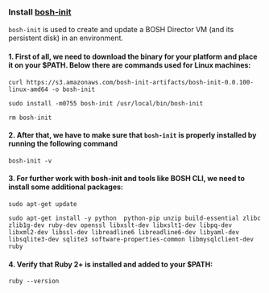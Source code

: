### Install [bosh-init](https://github.com/cloudfoundry/bosh-init)

`bosh-init` is used to create and update a BOSH Director VM (and its persistent disk) in an environment.

#### 1. First of all, we need to download the binary for your platform and place it on your $PATH. Below there are commands used for Linux machines:

```exec
curl https://s3.amazonaws.com/bosh-init-artifacts/bosh-init-0.0.100-linux-amd64 -o bosh-init
  
sudo install -m0755 bosh-init /usr/local/bin/bosh-init
  
rm bosh-init
```

#### 2. After that, we have to make sure that `bosh-init` is properly installed by running the following command
```
bosh-init -v
```

#### 3. For further work with bosh-init and tools like BOSH CLI, we need to install some additional packages:
```exec
sudo apt-get update
  
sudo apt-get install -y python  python-pip unzip build-essential zlibc zlib1g-dev ruby-dev openssl libxslt-dev libxslt1-dev libpq-dev libxml2-dev libssl-dev libreadline6 libreadline6-dev libyaml-dev libsqlite3-dev sqlite3 software-properties-common libmysqlclient-dev ruby
```

#### 4. Verify that Ruby 2+ is installed and added to your $PATH:
```
ruby --version
```



